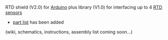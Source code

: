 RTD shield (V2.0) for [Arduino](http://www.arduino.cc) plus library (V1.0) for interfacing up to 4 [RTD sensors](https://en.wikipedia.org/wiki/Resistance_thermometer)

- [part list](https://code.google.com/p/rtd-shield/wiki/BillOfMaterials) has been added

(wiki, schematics, instructions, assembly list coming soon...)